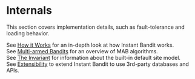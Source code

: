 # Internals
This section covers implementation details, such as fault-tolerance and loading behavior.

See [How it Works](./how-it-works.md) for an in-depth look at how Instant Bandit works.  
See [Multi-armed Bandits](./multi-armed-bandits.md) for an overview of MAB algorithms.  
See [The Invariant](./invariant.md) for information about the built-in default site model.  
See [Extensibility](./extensibility.md) to extend Instant Bandit to use 3rd-party databases and APIs.  
